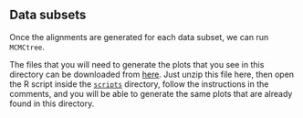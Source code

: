 ## Data subsets
Once the alignments are generated for each data subset, we can run `MCMCtree`. 

The files that you will need to generate the plots that you see in this directory 
can be downloaded from [here](https://www.dropbox.com/s/ud47xdhg9dbfoid/MCMCtree_data_subsets.zip?dl=0).
Just unzip this file here, then open the R script inside the [`scripts`](/01_SeqBayes_S1/00_Gene_filtering/data_subsets/scripts)
directory, follow the instructions in the comments, and you will be able to generate the same plots that are 
already found in this directory.